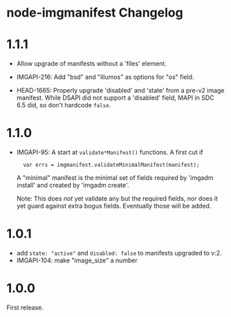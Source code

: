 # node-imgmanifest Changelog

# 1.1.1

- Allow upgrade of manifests without a 'files' element.

- IMGAPI-216: Add "bsd" and "illumos" as options for "os" field.

- HEAD-1665: Properly upgrade 'disabled' and 'state' from a pre-v2 image
  manifest. While DSAPI did not support a 'disabled' field, MAPI in
  SDC 6.5 did, so don't hardcode `false`.

# 1.1.0

- IMGAPI-95: A start at `validate*Manifest()` functions. A first cut if

        var errs = imgmanifest.validateMinimalManifest(manifest);

  A "minimal" manifest is the minimal set of fields required by 'imgadm
  install' and created by 'imgadm create'.

  Note: This does *not* yet validate any but the required fields, nor does
  it yet guard against extra bogus fields. Eventually those will be added.

# 1.0.1

- add `state: "active"` and `disabled: false` to manifests upgraded to v:2.
- IMGAPI-104: make "image_size" a number

# 1.0.0

First release.
